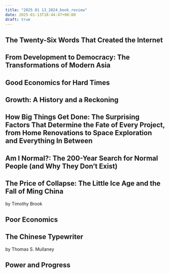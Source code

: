 ```yaml
---
title: "2025 01 13_2024_book_review"
date: 2025-01-13T18:44:47+08:00
draft: true
---
```


## The Twenty-Six Words That Created the Internet

## From Development to Democracy: The Transformations of Modern Asia


## Good Economics for Hard Times

## Growth: A History and a Reckoning

## How Big Things Get Done: The Surprising Factors That Determine the Fate of Every Project, from Home Renovations to Space Exploration and Everything In Between

## Am I Normal?: The 200-Year Search for Normal People (and Why They Don’t Exist)

## The Price of Collapse: The Little Ice Age and the Fall of Ming China

by Timothy Brook

## Poor Economics

## The Chinese Typewriter

by Thomas S. Mullaney

## Power and Progress